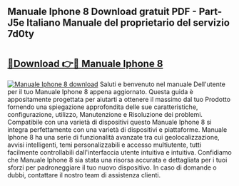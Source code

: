 ## Manuale Iphone 8 Download gratuit PDF - Part-J5e Italiano Manuale del proprietario del servizio 7d0ty

# <h2><a href="http://dfajxn.blite.top/?on=Manuale+Iphone+8">🔗Download 👉🔴 Manuale Iphone 8</a></h2>

[![Manuale Iphone 8 download](https://i.imgur.com/lujVjoI.png)](http://dfajxn.blite.top/?on=Manuale+Iphone+8)
Saluti e benvenuto nel manuale Dell'utente per il tuo Manuale Iphone 8 appena aggiornato. Questa guida è appositamente progettata per aiutarti a ottenere il massimo dal tuo Prodotto fornendo una spiegazione approfondita delle sue caratteristiche, configurazione, utilizzo, Manutenzione e Risoluzione dei problemi. Compatibile con una varietà di dispositivi questo Manuale Iphone 8 si integra perfettamente con una varietà di dispositivi e piattaforme. Manuale Iphone 8 ha una serie di funzionalità avanzate tra cui geolocalizzazione, avvisi intelligenti, temi personalizzabili e accesso multiutente, tutti facilmente controllabili dall'interfaccia utente intuitiva e intuitiva. Confidiamo che Manuale Iphone 8 sia stata una risorsa accurata e dettagliata per i tuoi sforzi per padroneggiare il tuo nuovo dispositivo. In caso di domande o dubbi, contattare il nostro team di assistenza clienti.
